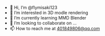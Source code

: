- 👋 Hi, I’m @flymisaki123
- 👀 I’m interested in 3D modle rendering
- 🌱 I’m currently learning MMD Blender
- 💞️ I’m looking to collaborate on ...
- 📫 How to reach me at 401849806@qq.com

<!---
flymisaki123/flymisaki123 is a ✨ special ✨ repository because its `README.md` (this file) appears on your GitHub profile.
You can click the Preview link to take a look at your changes.
--->

